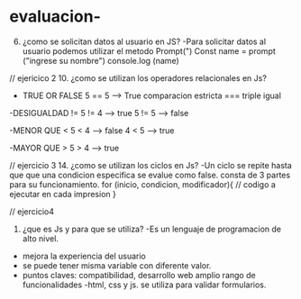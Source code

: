 # evaluacion-
6. ¿como se solicitan datos al usuario en JS?
-Para solicitar datos al usuario podemos utilizar el metodo Prompt(")
Const name = prompt ("ingrese su nombre")
console.log (name)

// ejericico 2
10. ¿como se utilizan los operadores relacionales en Js?
- TRUE OR FALSE 
5 == 5 --> True 
comparacion estricta === triple igual

-DESIGUALDAD !=
5 != 4 --> true         5 != 5 --> false

-MENOR QUE <
5 < 4 --> false         4 < 5 --> true

-MAYOR QUE >
5 > 4 --> true 

// ejercicio 3
14. ¿como se utilizan los ciclos en Js?
-Un ciclo se repite hasta que que una condicion especifica se evalue 
como false.
consta de 3 partes para su funcionamiento.
for (inicio, condicion, modificador){
// codigo a ejecutar en cada impresion
}

// ejercicio4
1. ¿que es Js y para que se utiliza?
-Es un lenguaje de programacion de alto nivel.
- mejora la experiencia del usuario
- se puede tener misma variable con diferente valor.
- puntos claves: compatibilidad, desarrollo web
amplio rango de funcionalidades 
-html, css y js.
se utiliza para validar formularios.

